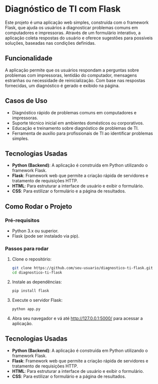 # Diagnóstico de TI com Flask

Este projeto é uma aplicação web simples, construída com o framework Flask, que ajuda os usuários a diagnosticar problemas comuns em computadores e impressoras. Através de um formulário interativo, a aplicação coleta respostas do usuário e oferece sugestões para possíveis soluções, baseadas nas condições definidas.

## Funcionalidade

A aplicação permite que os usuários respondam a perguntas sobre problemas com impressoras, lentidão do computador, mensagens estranhas ou necessidade de reinicialização. Com base nas respostas fornecidas, um diagnóstico é gerado e exibido na página.

## Casos de Uso

- Diagnóstico rápido de problemas comuns em computadores e impressoras.
- Suporte técnico inicial em ambientes domésticos ou corporativos.
- Educação e treinamento sobre diagnóstico de problemas de TI.
- Ferramenta de auxílio para profissionais de TI ao identificar problemas simples.

## Tecnologias Usadas

- **Python (Backend)**: A aplicação é construída em Python utilizando o framework Flask.
- **Flask**: Framework web que permite a criação rápida de servidores e tratamento de requisições HTTP.
- **HTML**: Para estruturar a interface de usuário e exibir o formulário.
- **CSS**: Para estilizar o formulário e a página de resultados.

## Como Rodar o Projeto

### Pré-requisitos

- Python 3.x ou superior.
- Flask (pode ser instalado via pip).

### Passos para rodar

1. Clone o repositório:

   ```bash
   git clone https://github.com/seu-usuario/diagnostico-ti-flask.git
   cd diagnostico-ti-flask
2. Instale as dependências:

   ```bash
   pip install flask
3. Execute o servidor Flask:

   ```bash
   python app.py
4. Abra seu navegador e vá até http://127.0.0.1:5000/ para acessar a aplicação.

## Tecnologias Usadas

- **Python (Backend)**: A aplicação é construída em Python utilizando o framework Flask.
- **Flask**: Framework web que permite a criação rápida de servidores e tratamento de requisições HTTP.
- **HTML**: Para estruturar a interface de usuário e exibir o formulário.
- **CSS**: Para estilizar o formulário e a página de resultados.
